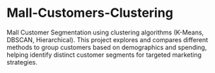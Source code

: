# Mall-Customers-Clustering
Mall Customer Segmentation using clustering algorithms (K-Means, DBSCAN, Hierarchical). This project explores and compares different methods to group customers based on demographics and spending, helping identify distinct customer segments for targeted marketing strategies.
